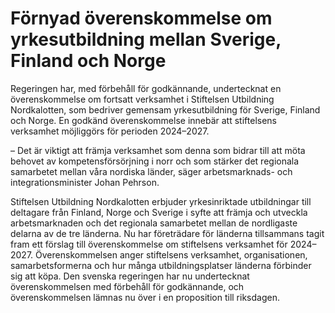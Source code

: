 # Förnyad överenskommelse om yrkesutbildning mellan Sverige, Finland och Norge

Regeringen har, med förbehåll för godkännande, undertecknat en överenskommelse om fortsatt verksamhet i Stiftelsen Utbildning Nordkalotten, som bedriver gemensam yrkesutbildning för Sverige, Finland och Norge. En godkänd överenskommelse innebär att stiftelsens verksamhet möjliggörs för perioden 2024–2027.

– Det är viktigt att främja verksamhet som denna som bidrar till att möta behovet av kompetensförsörjning i norr och som stärker det regionala samarbetet mellan våra nordiska länder, säger arbetsmarknads- och integrationsminister Johan Pehrson.

Stiftelsen Utbildning Nordkalotten erbjuder yrkesinriktade utbildningar till deltagare från Finland, Norge och Sverige i syfte att främja och utveckla arbetsmarknaden och det regionala samarbetet mellan de nordligaste delarna av de tre länderna. Nu har företrädare för länderna tillsammans tagit fram ett förslag till överenskommelse om stiftelsens verksamhet för 2024–2027. Överenskommelsen anger stiftelsens verksamhet, organisationen, samarbetsformerna och hur många utbildningsplatser länderna förbinder sig att köpa. Den svenska regeringen har nu undertecknat överenskommelsen med förbehåll för godkännande, och överenskommelsen lämnas nu över i en proposition till riksdagen.
